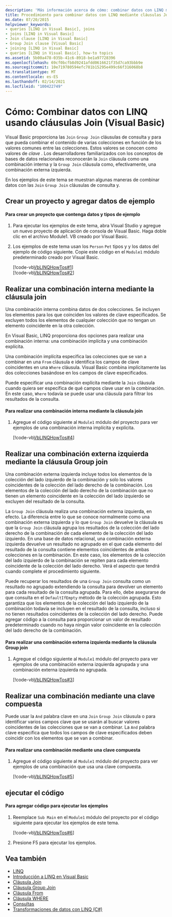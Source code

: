 ```yaml
---
description: 'Más información acerca de cómo: combinar datos con LINQ mediante combinaciones (Visual Basic)'
title: Procedimiento para combinar datos con LINQ mediante cláusulas Join
ms.date: 07/20/2015
helpviewer_keywords:
- queries [LINQ in Visual Basic], joins
- joins [LINQ in Visual Basic]
- Join clause [LINQ in Visual Basic]
- Group Join clause [Visual Basic]
- joining [LINQ in Visual Basic]
- queries [LINQ in Visual Basic], how-to topics
ms.assetid: 5b00a478-035b-41c6-8918-be1a97728396
ms.openlocfilehash: 69cf0bcfb8d9241afdd0616621f35d7ca93bbb9e
ms.sourcegitcommit: 10e719780594efc781b15295e499c66f316068b8
ms.translationtype: MT
ms.contentlocale: es-ES
ms.lasthandoff: 02/14/2021
ms.locfileid: "100422749"
---
```

# <a name="how-to-combine-data-with-linq-by-using-joins-visual-basic"></a>Cómo: Combinar datos con LINQ usando cláusulas Join (Visual Basic)

Visual Basic proporciona las `Join` `Group Join` cláusulas de consulta y para que pueda combinar el contenido de varias colecciones en función de los valores comunes entre las colecciones. Estos valores se conocen como valores de *clave* . Los desarrolladores familiarizados con los conceptos de bases de datos relacionales reconocerán la `Join` cláusula como una combinación interna y la `Group Join` cláusula como, efectivamente, una combinación externa izquierda.  
  
 En los ejemplos de este tema se muestran algunas maneras de combinar datos con las `Join` `Group Join` cláusulas de consulta y.  
  
## <a name="create-a-project-and-add-sample-data"></a>Crear un proyecto y agregar datos de ejemplo  
  
#### <a name="to-create-a-project-that-contains-sample-data-and-types"></a>Para crear un proyecto que contenga datos y tipos de ejemplo  
  
1. Para ejecutar los ejemplos de este tema, abra Visual Studio y agregue un nuevo proyecto de aplicación de consola de Visual Basic. Haga doble clic en el archivo Module1. VB creado por Visual Basic.  
  
2. Los ejemplos de este tema usan los `Person` `Pet` tipos y y los datos del ejemplo de código siguiente. Copie este código en el `Module1` módulo predeterminado creado por Visual Basic.  
  
     [!code-vb[VbLINQHowTos#1](~/samples/snippets/visualbasic/VS_Snippets_VBCSharp/VbLINQHowTos/VB/Module1.vb#1)]  
    [!code-vb[VbLINQHowTos#2](~/samples/snippets/visualbasic/VS_Snippets_VBCSharp/VbLINQHowTos/VB/Module1.vb#2)]  
  
## <a name="perform-an-inner-join-by-using-the-join-clause"></a>Realizar una combinación interna mediante la cláusula join  

 Una combinación interna combina datos de dos colecciones. Se incluyen los elementos para los que coinciden los valores de clave especificados. Se excluyen todos los elementos de cualquier colección que no tengan un elemento coincidente en la otra colección.  
  
 En Visual Basic, LINQ proporciona dos opciones para realizar una combinación interna: una combinación implícita y una combinación explícita.  
  
 Una combinación implícita especifica las colecciones que se van a combinar en una `From` cláusula e identifica los campos de clave coincidentes en una `Where` cláusula. Visual Basic combina implícitamente las dos colecciones basándose en los campos de clave especificados.  
  
 Puede especificar una combinación explícita mediante la `Join` cláusula cuando quiera ser específica de qué campos clave usar en la combinación. En este caso, `Where` todavía se puede usar una cláusula para filtrar los resultados de la consulta.  
  
#### <a name="to-perform-an-inner-join-by-using-the-join-clause"></a>Para realizar una combinación interna mediante la cláusula join  
  
1. Agregue el código siguiente al `Module1` módulo del proyecto para ver ejemplos de una combinación interna implícita y explícita.  
  
     [!code-vb[VbLINQHowTos#4](~/samples/snippets/visualbasic/VS_Snippets_VBCSharp/VbLINQHowTos/VB/Module1.vb#4)]  
  
## <a name="perform-a-left-outer-join-by-using-the-group-join-clause"></a>Realizar una combinación externa izquierda mediante la cláusula Group join  

 Una combinación externa izquierda incluye todos los elementos de la colección del lado izquierdo de la combinación y solo los valores coincidentes de la colección del lado derecho de la combinación. Los elementos de la colección del lado derecho de la combinación que no tienen un elemento coincidente en la colección del lado izquierdo se excluyen del resultado de la consulta.  
  
 La `Group Join` cláusula realiza una combinación externa izquierda, en efecto. La diferencia entre lo que se conoce normalmente como una combinación externa izquierda y lo que `Group Join` devuelve la cláusula es que la `Group Join` cláusula agrupa los resultados de la colección del lado derecho de la combinación de cada elemento de la colección del lado izquierdo. En una base de datos relacional, una combinación externa izquierda devuelve un resultado no agrupado en el que cada elemento del resultado de la consulta contiene elementos coincidentes de ambas colecciones en la combinación. En este caso, los elementos de la colección del lado izquierdo de la combinación se repiten para cada elemento coincidente de la colección del lado derecho. Verá el aspecto que tendrá cuando complete el procedimiento siguiente.  
  
 Puede recuperar los resultados de una `Group Join` consulta como un resultado no agrupado extendiendo la consulta para devolver un elemento para cada resultado de la consulta agrupada. Para ello, debe asegurarse de que consulta en el `DefaultIfEmpty` método de la colección agrupada. Esto garantiza que los elementos de la colección del lado izquierdo de la combinación todavía se incluyen en el resultado de la consulta, incluso si no tienen resultados coincidentes de la colección del lado derecho. Puede agregar código a la consulta para proporcionar un valor de resultado predeterminado cuando no haya ningún valor coincidente en la colección del lado derecho de la combinación.  
  
#### <a name="to-perform-a-left-outer-join-by-using-the-group-join-clause"></a>Para realizar una combinación externa izquierda mediante la cláusula Group join  
  
1. Agregue el código siguiente al `Module1` módulo del proyecto para ver ejemplos de una combinación externa izquierda agrupada y una combinación externa izquierda no agrupada.  
  
     [!code-vb[VbLINQHowTos#3](~/samples/snippets/visualbasic/VS_Snippets_VBCSharp/VbLINQHowTos/VB/Module1.vb#3)]  
  
## <a name="perform-a-join-by-using-a-composite-key"></a>Realizar una combinación mediante una clave compuesta  

 Puede usar la `And` palabra clave en una `Join` `Group Join` cláusula o para identificar varios campos clave que se usarán al buscar valores coincidentes de las colecciones que se van a combinar. La `And` palabra clave especifica que todos los campos de clave especificados deben coincidir con los elementos que se van a combinar.  
  
#### <a name="to-perform-a-join-by-using-a-composite-key"></a>Para realizar una combinación mediante una clave compuesta  
  
1. Agregue el código siguiente al `Module1` módulo del proyecto para ver ejemplos de una combinación que usa una clave compuesta.  
  
     [!code-vb[VbLINQHowTos#5](~/samples/snippets/visualbasic/VS_Snippets_VBCSharp/VbLINQHowTos/VB/Module1.vb#5)]  
  
## <a name="run-the-code"></a>ejecutar el código  
  
#### <a name="to-add-code-to-run-the-examples"></a>Para agregar código para ejecutar los ejemplos  
  
1. Reemplace `Sub Main` en el `Module1` módulo del proyecto por el código siguiente para ejecutar los ejemplos de este tema.  
  
     [!code-vb[VbLINQHowTos#6](~/samples/snippets/visualbasic/VS_Snippets_VBCSharp/VbLINQHowTos/VB/Module1.vb#6)]  
  
2. Presione F5 para ejecutar los ejemplos.  
  
## <a name="see-also"></a>Vea también

- [LINQ](index.md)
- [Introducción a LINQ en Visual Basic](introduction-to-linq.md)
- [Cláusula Join](../../../language-reference/queries/join-clause.md)
- [Cláusula Group Join](../../../language-reference/queries/group-join-clause.md)
- [Cláusula From](../../../language-reference/queries/from-clause.md)
- [Cláusula WHERE](../../../language-reference/queries/where-clause.md)
- [Consultas](../../../language-reference/queries/index.md)
- [Transformaciones de datos con LINQ (C#)](../../../../csharp/programming-guide/concepts/linq/data-transformations-with-linq.md)
